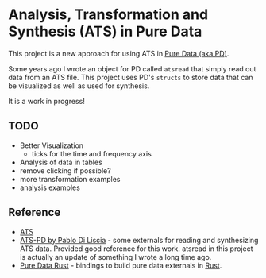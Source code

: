 # Analysis, Transformation and Synthesis (ATS) in Pure Data

This project is a new approach for using ATS in [Pure Data (aka PD)](https://puredata.info/).

Some years ago I wrote an object for PD called `atsread` that simply read out data from an ATS file.
This project uses PD's `structs` to store data that can be visualized as well as used for synthesis.

It is a work in progress!


## TODO

* Better Visualization
	* ticks for the time and frequency axis
* Analysis of data in tables
* remove clicking if possible?
* more transformation examples
* analysis examples


## Reference

* [ATS](https://dxarts.washington.edu/wiki/analysis-transformation-and-synthesis-ats)
* [ATS-PD by Pablo Di Liscia](https://github.com/odiliscia/ats-pd_gh) - some externals for reading and synthesizing ATS data.
	Provided good reference for this work. atsread in this project is actually an update of something I wrote a long time ago.
* [Pure Data Rust](https://github.com/x37v/puredata-rust) - bindings to build pure data externals in [Rust](https://www.rust-lang.org/).
